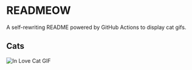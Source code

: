 # READMEOW

A self-rewriting README powered by GitHub Actions to display cat gifs.

## Cats

![In Love Cat GIF](https://media3.giphy.com/media/v1.Y2lkPTlhY2QwMmRhZDc3N3poMGJmeWtrbm1xNXlidXh6aGM2czQ3bm13OGp2ZWllMWQ4biZlcD12MV9naWZzX3NlYXJjaCZjdD1n/MDJ9IbxxvDUQM/200.gif)
